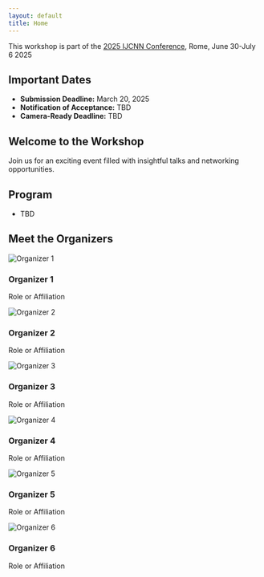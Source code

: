 ```yaml
---
layout: default
title: Home
---
```


This workshop is part of the <a href="https://2025.ijcnn.org/">2025 IJCNN Conference</a>, Rome, June 30-July 6 2025

## Important Dates
- **Submission Deadline:** March 20, 2025
- **Notification of Acceptance:** TBD
- **Camera-Ready Deadline:** TBD

<!-- Landing Page Hero Section -->
<section id="hero">
  <h1>Welcome to the Workshop</h1>
  <p>Join us for an exciting event filled with insightful talks and networking opportunities.</p>
</section>

<!-- Program Section -->
<section id="program">
  <h2>Program</h2>
  <ul>
    <li>TBD</li>
  </ul>
</section>

<!-- Organizers Section -->
<section id="organizers">
  <h2>Meet the Organizers</h2>
  <div class="organizers-container">
    <div class="organizer">
      <img src="/assets/images/organizer1.jpg" alt="Organizer 1">
      <h3>Organizer 1</h3>
      <p>Role or Affiliation</p>
    </div>
    <div class="organizer">
      <img src="/assets/images/organizer2.jpg" alt="Organizer 2">
      <h3>Organizer 2</h3>
      <p>Role or Affiliation</p>
    </div>
    <div class="organizer">
      <img src="/assets/images/organizer3.jpg" alt="Organizer 3">
      <h3>Organizer 3</h3>
      <p>Role or Affiliation</p>
    </div>
    <div class="organizer">
      <img src="/assets/images/organizer4.jpg" alt="Organizer 4">
      <h3>Organizer 4</h3>
      <p>Role or Affiliation</p>
    </div>
    <div class="organizer">
      <img src="/assets/images/organizer5.jpg" alt="Organizer 5">
      <h3>Organizer 5</h3>
      <p>Role or Affiliation</p>
    </div>
    <div class="organizer">
      <img src="/assets/images/organizer6.jpg" alt="Organizer 6">
      <h3>Organizer 6</h3>
      <p>Role or Affiliation</p>
    </div>
  </div>
</section>
